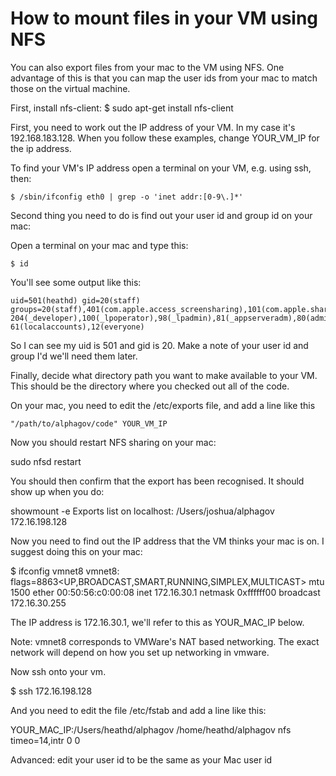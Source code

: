How to mount files in your VM using NFS
=======================================

You can also export files from your mac to the VM using NFS. One advantage of this is that you can map the user ids from your mac to match those on the virtual machine.

First, install nfs-client:
  $ sudo apt-get install nfs-client

First, you need to work out the IP address of your VM. In my case it's 192.168.183.128. When you follow these examples, change YOUR_VM_IP for the ip address.

To find your VM's IP address open a terminal on your VM, e.g. using ssh, then:

    $ /sbin/ifconfig eth0 | grep -o 'inet addr:[0-9\.]*'

Second thing you need to do is find out your user id and group id on your mac:

Open a terminal on your mac and type this:

    $ id

You'll see some output like this:

    uid=501(heathd) gid=20(staff) groups=20(staff),401(com.apple.access_screensharing),101(com.apple.sharepoint.group.1),
    204(_developer),100(_lpoperator),98(_lpadmin),81(_appserveradm),80(admin),79(_appserverusr),
    61(localaccounts),12(everyone)

So I can see my uid is 501 and gid is 20. Make a note of your user id and group I'd we'll need them later.

Finally, decide what directory path you want to make available to your VM. This should be the directory where you checked out all of the code.

On your mac, you need to edit the /etc/exports file, and add a line like this

    "/path/to/alphagov/code" YOUR_VM_IP

Now you should restart NFS sharing on your mac:

  sudo nfsd restart

You should then confirm that the export has been recognised. It should show up when you do:

  showmount -e
  Exports list on localhost:
  /Users/joshua/alphagov              172.16.198.128


Now you need to find out the IP address that the VM thinks your mac is on. I suggest doing this on your mac:

  $ ifconfig vmnet8
  vmnet8: flags=8863<UP,BROADCAST,SMART,RUNNING,SIMPLEX,MULTICAST> mtu 1500
    ether 00:50:56:c0:00:08 
    inet 172.16.30.1 netmask 0xffffff00 broadcast 172.16.30.255

The IP address is 172.16.30.1, we'll refer to this as YOUR_MAC_IP below. 

Note: vmnet8 corresponds to VMWare's NAT based networking. The exact network will depend on how you set up networking in vmware.

Now ssh onto your vm.

  $ ssh 172.16.198.128

And you need to edit the file /etc/fstab and add a line like this:

   YOUR_MAC_IP:/Users/heathd/alphagov /home/heathd/alphagov   nfs   timeo=14,intr 0 0


Advanced: edit your user id to be the same as your Mac user id
